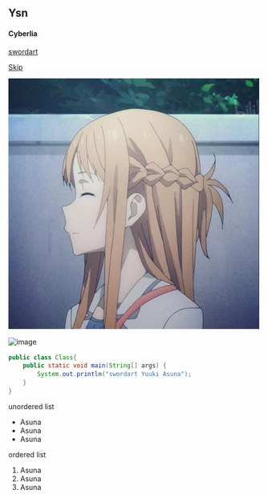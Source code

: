 ## Ysn
#### Cyberlia
[swordart](https://www.swordart-online.net/)

[Skip](README.md)

![image](ysn.jpg)

![image](https://swordart.online/wp-content/uploads/2020/04/1.jpg)

```Java
public class Class{
    public static void main(String[] args) {
        System.out.println("swordart Yuuki Asuna");
    }
}
```
unordered list
- Asuna
- Asuna
- Asuna

ordered list
1. Asuna
1. Asuna
1. Asuna
